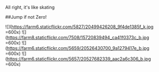 
All right, it's like skating

##Jump if not Zero!


![](https://farm6.staticflickr.com/5827/20499426208_9f4de1385f_k.jpg =600x)
![](https://farm8.staticflickr.com/7508/15720839494_ca41f0373c_b.jpg =600x)
![](https://farm6.staticflickr.com/5659/20526430700_9a1279417e_b.jpg =600x)
![](https://farm6.staticflickr.com/5657/20527682339_aac2a6c306_b.jpg =600x)